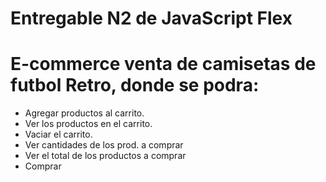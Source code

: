 # Entregable N2 de JavaScript Flex

# E-commerce venta de camisetas de futbol Retro, donde se podra: 
 - Agregar productos al carrito.
 - Ver los productos en el carrito.
 - Vaciar el carrito.
 - Ver cantidades de los prod. a comprar
 - Ver el total de los productos a comprar 
 - Comprar
